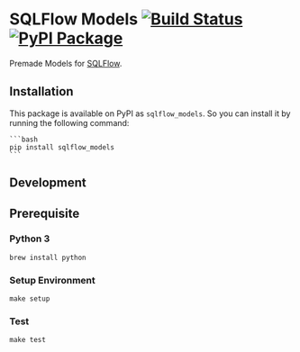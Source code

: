 # SQLFlow Models [![Build Status](https://travis-ci.org/sqlf-machine-learning/sqlflow_models.svg?branch=develop)](https://travis-ci.org/sql-machine-learning) [![PyPI Package](https://img.shields.io/pypi/v/sqlflow_models.svg)](https://pypi.python.org/pypi/sqlflow_models)

Premade Models for [SQLFlow](https://github.com/sql-machine-learning/sqlflow).

## Installation

This package is available on PyPI as `sqlflow_models`. So you can install it by running the following command:

    ```bash
    pip install sqlflow_models
    ```

## Development

## Prerequisite
### Python 3
`brew install python`

### Setup Environment
`make setup`

### Test
`make test`
